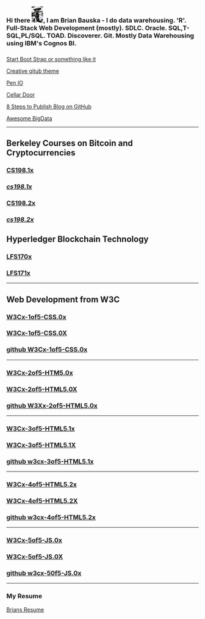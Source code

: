 ###  

<!---
### Hi there 👋
--->
<!---
**bbauska/bbauska** is a ✨ _special_ ✨ repository because its `README.md` (this file) appears on your GitHub profile.
Here are some ideas to get you started:
- 🔭 I’m currently working on ...ufo/atom bomb = ufo.bauska.site
- 🌱 I’m currently learning ...how to be a better person, grandfather, father
- 👯 I’m looking to collaborate on ...deliveries
- 🤔 I’m looking for help with ...which front-end web turn-key apps are best
- 💬 Ask me about ...nada
- 📫 How to reach me: ...brianbauska@gmail.com
- 😄 Pronouns: ...Gleeful, possessive (my,our,yours,his,hers)
- ⚡ Fun fact: ...Over 2,000 atomic bombs were 'tested' Worldwide since 1944.  Not fun, but still a fact.
-->
### Hi there <img src="https://github.com/bbauska/ufo/blob/main/images/60th%20Anniversary%20Of%20The%20Atomic%20Bomb%20Of%20Nagasaki.jpg?raw=true" width="30px">, I am Brian Bauska - I do data warehousing. 'R'.  Full-Stack Web Development (mostly). SDLC. Oracle. SQL,T-SQL,PL/SQL.  TOAD.  Discoverer.  Git.  Mostly Data Warehousing using IBM's Cognos BI.

###
[Start Boot Strap or something like it](https://github.com/startbootstrap/startbootstrap-creative)

[Creative gitub theme](https://startbootstrap.com/theme/creative)

[Pen IO](https://codepen.io/fossheim/pen/PoqKoLY)

[Cellar Door](https://github.com/bbauska/cellardoor)

[8 Steps to Publish Blog on GitHub](https://medium.com/tunapanda-institute/8-steps-to-publish-your-portfolio-on-github-9d6e6e3d2e84)

[Awesome BigData](https://github.com/bbauska/awesome-bigdata/blob/main/README.md)

<hr>

<h2>Berkeley Courses on Bitcoin and Cryptocurrencies</h3>

### [CS198.1x](https://bbauska.github.io/CS198.1x/)

### *<a href="https://bbauska.github.io/cs198.1x">cs198.1x</a>*

### [CS198.2x](https://bbauska.github.io/CS198.2x/)

### *<a href="https://bbauska.github.io/cs198.2x">cs198.2x</a>*

<h2>Hyperledger Blockchain Technology</h3>

### [LFS170x](https://lfs170x.bauska.org)

### [LFS171x](https://lfs171x.bauska.org)

<hr>

<h2>Web Development from W3C</h2>

### [W3Cx-1of5-CSS.0x](https://w3cx-1of5-css.0x.bauska.org/)

### <a href="https://bbauska.github.io/w3cx-1of5-css.0x/">W3Cx-1of5-CSS.0X</a>

### <a href="https://github.com/bbauska/W3Cx-1of5-css.0x">github W3Cx-1of5-CSS.0x</a>

<hr>

### [W3Cx-2of5-HTM5.0x](https://w3cx-2of5.bauska.org/)

### <a href="https://bbauska.github.io/w3cx-2of5-html5.0x/">W3Cx-2of5-HTML5.0X</a>

### <a href="https://github.com/bbauska/W3Cx-2of5-HTML5.0x">github W3Xx-2of5-HTML5.0x</a>

<hr>

### [W3Cx-3of5-HTML5.1x](https://w3cx-3of5.bauska.org/)

### <a href="https://bbauska.github.io/w3cx-3of5-html5.1x/">W3Cx-3of5-HTML5.1X</a>

### <a href="https://github.com/bbauska/W3Cx-3of5-HTML5.1x">github w3cx-3of5-HTML5.1x</a>

<hr>

### [W3Cx-4of5-HTML5.2x](https://w3cx-4of5.bauska.org/)

### <a href="https://bbauska.github.io/w3cx-4of5-html5.2x/">W3Cx-4of5-HTML5.2X</a>

### <a href="https://github.com/bbauska/W3Cx-4of5-HTML5.2x">github w3cx-4of5-HTML5.2x</a>

<hr>

### [W3Cx-5of5-JS.0x](https://w3cx-5of5.bauska.org/)

### <a href="https://bbauska.github.io/w3cx-5of5-js.0x/">W3Cx-5of5-JS.0X</a>

### <a href="https://github.com/bbauska/W3Cx-5of5-JS.0x">github w3cx-50f5-JS.0x</a>

<hr>

<h3>My Resume</h3>

[Brians Resume](https://brians-resume.bauska.net/)

